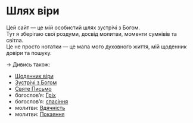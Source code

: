 # Шлях віри

Цей сайт — це мій особистий шлях зустрічі з Богом.  
Тут я зберігаю свої роздуми, досвід молитви, моменти сумнівів та світла.  
Це не просто нотатки — це мапа мого духовного життя, мій щоденник довіри та пошуку.

→ Дивись також:
- [Щоденник віри](щоденник)  
- [Зустрічі з Богом](зустрічі_з_Богом)  
- [Святе Письмо](святе_письмо)
- богослов’я: [Гріх](богослов’я/гріх)
- богослов’я: [спасіння](богослов’я/спасіння)
- молитви: [Вдячність](молитви/вдячність)  
- молитви: [Покаяння](молитви/покаяння)

